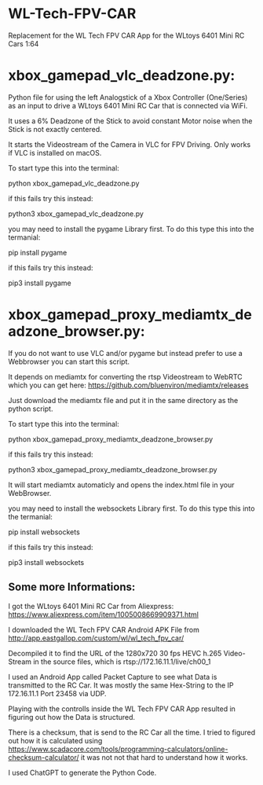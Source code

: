 # WL-Tech-FPV-CAR
Replacement for the WL Tech FPV CAR App for the WLtoys 6401 Mini RC Cars 1:64

# xbox_gamepad_vlc_deadzone.py:

Python file for using the left Analogstick of a Xbox Controller (One/Series) as an input to drive a WLtoys 6401 Mini RC Car that is connected via WiFi.

It uses a 6% Deadzone of the Stick to avoid constant Motor noise when the Stick is not exactly centered.

It starts the Videostream of the Camera in VLC for FPV Driving. Only works if VLC is installed on macOS.


To start type this into the terminal:

python xbox_gamepad_vlc_deadzone.py

if this fails try this instead:

python3 xbox_gamepad_vlc_deadzone.py


you may need to install the pygame Library first. To do this type this into the termanial:

pip install pygame

if this fails try this instead:

pip3 install pygame


# xbox_gamepad_proxy_mediamtx_deadzone_browser.py:

If you do not want to use VLC and/or pygame but instead prefer to use a Webbrowser you can start this script.

It depends on mediamtx for converting the rtsp Videostream to WebRTC which you can get here: https://github.com/bluenviron/mediamtx/releases

Just download the mediamtx file and put it in the same directory as the python script.


To start type this into the terminal:

python xbox_gamepad_proxy_mediamtx_deadzone_browser.py

if this fails try this instead:

python3 xbox_gamepad_proxy_mediamtx_deadzone_browser.py

It will start mediamtx automaticly and opens the index.html file in your WebBrowser.


you may need to install the websockets Library first. To do this type this into the termanial:

pip install websockets

if this fails try this instead:

pip3 install websockets


## Some more Informations:

I got the WLtoys 6401 Mini RC Car from Aliexpress: https://www.aliexpress.com/item/1005008669909371.html

I downloaded the WL Tech FPV CAR Android APK File from http://app.eastgallop.com/custom/wl/wl_tech_fpv_car/

Decompiled it to find the URL of the 1280x720 30 fps HEVC h.265 Video-Stream in the source files, which is rtsp://172.16.11.1/live/ch00_1

I used an Android App called Packet Capture to see what Data is transmitted to the RC Car. It was mostly the same Hex-String to the IP 172.16.11.1 Port 23458 via UDP.

Playing with the controlls inside the WL Tech FPV CAR App resulted in figuring out how the Data is structured.

There is a checksum, that is send to the RC Car all the time. I tried to figured out how it is calculated using https://www.scadacore.com/tools/programming-calculators/online-checksum-calculator/ it was not not that hard to understand how it works.

I used ChatGPT to generate the Python Code.
